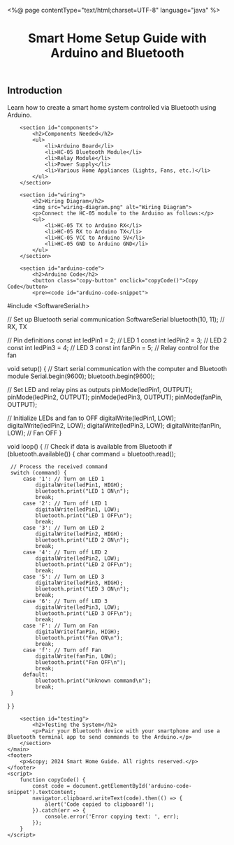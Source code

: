 <%@ page contentType="text/html;charset=UTF-8" language="java" %>
<!DOCTYPE html>
<html lang="en">
<head>
    <meta charset="UTF-8">
    <meta name="viewport" content="width=device-width, initial-scale=1.0">
    <title>Smart Home Setup Guide</title>
    <link rel="stylesheet" type="text/css" href="styles.css">
    <style>
        /* Add basic styling for the copy button */
        .copy-button {
            background-color: #4CAF50;
            color: white;
            border: none;
            padding: 10px 15px;
            text-align: center;
            text-decoration: none;
            display: inline-block;
            font-size: 14px;
            margin: 5px 0;
            cursor: pointer;
        }
        .copy-button:hover {
            background-color: #45a049;
        }
    </style>
</head>
<body>
    <header>
        <h1>Smart Home Setup Guide with Arduino and Bluetooth</h1>
    </header>
    <main>
        <section id="introduction">
            <h2>Introduction</h2>
            <p>Learn how to create a smart home system controlled via Bluetooth using Arduino.</p>
        </section>

        <section id="components">
            <h2>Components Needed</h2>
            <ul>
                <li>Arduino Board</li>
                <li>HC-05 Bluetooth Module</li>
                <li>Relay Module</li>
                <li>Power Supply</li>
                <li>Various Home Appliances (Lights, Fans, etc.)</li>
            </ul>
        </section>

        <section id="wiring">
            <h2>Wiring Diagram</h2>
            <img src="wiring-diagram.png" alt="Wiring Diagram">
            <p>Connect the HC-05 module to the Arduino as follows:</p>
            <ul>
                <li>HC-05 TX to Arduino RX</li>
                <li>HC-05 RX to Arduino TX</li>
                <li>HC-05 VCC to Arduino 5V</li>
                <li>HC-05 GND to Arduino GND</li>
            </ul>
        </section>

        <section id="arduino-code">
            <h2>Arduino Code</h2>
            <button class="copy-button" onclick="copyCode()">Copy Code</button>
            <pre><code id="arduino-code-snippet">
#include <SoftwareSerial.h>

// Set up Bluetooth serial communication
SoftwareSerial bluetooth(10, 11); // RX, TX

// Pin definitions
const int ledPin1 = 2; // LED 1
const int ledPin2 = 3; // LED 2
const int ledPin3 = 4; // LED 3
const int fanPin = 5;  // Relay control for the fan

void setup() {
 // Start serial communication with the computer and Bluetooth module
 Serial.begin(9600);
 bluetooth.begin(9600);

 // Set LED and relay pins as outputs
 pinMode(ledPin1, OUTPUT);
 pinMode(ledPin2, OUTPUT);
 pinMode(ledPin3, OUTPUT);
 pinMode(fanPin, OUTPUT);

 // Initialize LEDs and fan to OFF
 digitalWrite(ledPin1, LOW);
 digitalWrite(ledPin2, LOW);
 digitalWrite(ledPin3, LOW);
 digitalWrite(fanPin, LOW); // Fan OFF
}

void loop() {
 // Check if data is available from Bluetooth
 if (bluetooth.available()) {
     char command = bluetooth.read();
     
     // Process the received command
     switch (command) {
         case '1': // Turn on LED 1
             digitalWrite(ledPin1, HIGH);
             bluetooth.print("LED 1 ON\n");
             break;
         case '2': // Turn off LED 1
             digitalWrite(ledPin1, LOW);
             bluetooth.print("LED 1 OFF\n");
             break;
         case '3': // Turn on LED 2
             digitalWrite(ledPin2, HIGH);
             bluetooth.print("LED 2 ON\n");
             break;
         case '4': // Turn off LED 2
             digitalWrite(ledPin2, LOW);
             bluetooth.print("LED 2 OFF\n");
             break;
         case '5': // Turn on LED 3
             digitalWrite(ledPin3, HIGH);
             bluetooth.print("LED 3 ON\n");
             break;
         case '6': // Turn off LED 3
             digitalWrite(ledPin3, LOW);
             bluetooth.print("LED 3 OFF\n");
             break;
         case 'F': // Turn on Fan
             digitalWrite(fanPin, HIGH);
             bluetooth.print("Fan ON\n");
             break;
         case 'f': // Turn off Fan
             digitalWrite(fanPin, LOW);
             bluetooth.print("Fan OFF\n");
             break;
         default:
             bluetooth.print("Unknown command\n");
             break;
     }
 }
}
            </code></pre>
        </section>

        <section id="testing">
            <h2>Testing the System</h2>
            <p>Pair your Bluetooth device with your smartphone and use a Bluetooth terminal app to send commands to the Arduino.</p>
        </section>
    </main>
    <footer>
        <p>&copy; 2024 Smart Home Guide. All rights reserved.</p>
    </footer>
    <script>
        function copyCode() {
            const code = document.getElementById('arduino-code-snippet').textContent;
            navigator.clipboard.writeText(code).then(() => {
                alert('Code copied to clipboard!');
            }).catch(err => {
                console.error('Error copying text: ', err);
            });
        }
    </script>
</body>
</html>
